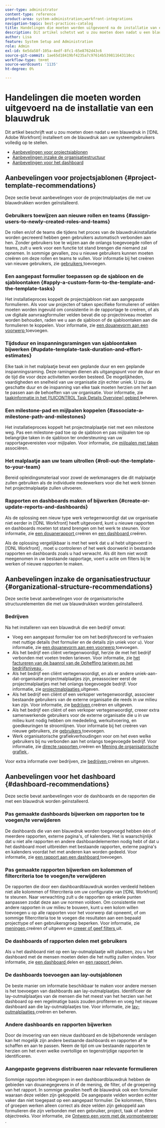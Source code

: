 ```yaml
---
user-type: administrator
content-type: reference
product-area: system-administration;workfront-integrations
navigation-topic: best-practices-catalog
title: Handelingen die moeten worden uitgevoerd na de installatie van een blauwdruk
description: Dit artikel schetst wat u zou moeten doen nadat u een blauwdruk in  [!DNL Adobe Workfront]  installeert om de blauwdruk aan uw systeemgebruikers volledig op te stellen.
author: Lisa
feature: System Setup and Administration
role: Admin
exl-id: 6e5da58f-105a-4edf-8fc1-65e8762d43c6
source-git-commit: 1ae65d18419bf4235a7c97614b539811643110cc
workflow-type: tm+mt
source-wordcount: '1135'
ht-degree: 0%

---
```


# Handelingen die moeten worden uitgevoerd na de installatie van een blauwdruk

Dit artikel beschrijft wat u zou moeten doen nadat u een blauwdruk in [!DNL Adobe Workfront] installeert om de blauwdruk aan uw systeemgebruikers volledig op te stellen.

* [Aanbevelingen voor projectsjablonen](#project-template-recommendations)
* [Aanbevelingen inzake de organisatiestructuur](#organizational-structure-recommendations)
* [Aanbevelingen voor het dashboard](#dashboard-recommendations)

## Aanbevelingen voor projectsjablonen {#project-template-recommendations}

Deze sectie bevat aanbevelingen voor de projectmalplaatjes die met uw blauwdrukken worden geïnstalleerd.

### Gebruikers toewijzen aan nieuwe rollen en teams {#assign-users-to-newly-created-roles-and-teams}

De rollen en/of de teams die tijdens het proces van de blauwdrukinstallatie worden gecreeerd hebben geen gebruikers automatisch verbonden aan hen. Zonder gebruikers toe te wijzen aan de onlangs toegevoegde rollen of teams, zult u werk voor een functie tot stand brengen die niemand zal opnemen. In sommige gevallen, zou u nieuwe gebruikers kunnen moeten creëren om deze rollen en teams te vullen. Voor informatie bij het creëren van nieuwe gebruikers, zie [ gebruikers ](../../administration-and-setup/add-users/create-and-manage-users/add-users.md) toevoegen.

### Een aangepast formulier toepassen op de sjabloon en de sjabloontaken {#apply-a-custom-form-to-the-template-and-the-template-tasks}

Het installatieproces koppelt de projectsjabloon niet aan aangepaste formulieren. Als voor uw projecten of taken specifieke formulieren of velden moeten worden ingevuld om consistentie in de rapportage te creëren, of als uw digitale aanvraagformulier velden bevat die op projectniveau moeten worden behouden, raden we u aan de sjabloon of de sjabloontaken aan die formulieren te koppelen. Voor informatie, zie [ een douanevorm aan een voorwerp ](../../workfront-basics/work-with-custom-forms/add-a-custom-form-to-an-object.md) toevoegen.

### Tijdsduur en inspanningsramingen van sjabloontaken bijwerken {#update-template-task-duration-and-effort-estimates}

Elke taak in het malplaatje bevat een geplande duur en een geplande inspanningsraming. Deze ramingen dienen als uitgangspunt voor de duur en de tijd die voor deze activiteiten worden besteed. De mogelijkheden, vaardigheden en snelheid van uw organisatie zijn echter uniek. U zou de geschatte duur en de inspanning van elke taak moeten herzien om het aan te passen aan de behoeften van uw organisatie. Voor informatie, zie [ taakinformatie in het [!UICONTROL Task Details Overview] gebied ](../../manage-work/tasks/manage-tasks/task-information-in-overview.md) beheren.

### Een milestone-pad en mijlpalen koppelen {#associate-a-milestone-path-and-milestones}

Het installatieproces koppelt het projectmalplaatje niet met een milestone weg. Pas een milestone-pad toe op de sjabloon en pas mijlpalen toe op belangrijke taken in de sjabloon ter ondersteuning van uw rapportagevereisten voor mijlpalen. Voor informatie, zie [ mijlpalen met taken ](../../manage-work/tasks/manage-tasks/associate-milestones-with-tasks.md) associëren.

### Het malplaatje aan uw team uitrollen {#roll-out-the-template-to-your-team}

Bereid opleidingsmateriaal voor zowel de werkmanagers die dit malplaatje zullen gebruiken als de individuele medewerkers voor die het werk binnen het projectmalplaatje zullen uitvoeren.

### Rapporten en dashboards maken of bijwerken {#create-or-update-reports-and-dashboards}

Als de oplossing een nieuw type werk vertegenwoordigt dat uw organisatie niet eerder in [!DNL Workfront] heeft uitgevoerd, kunt u nieuwe rapporten en dashboards moeten tot stand brengen om het werk te steunen. Voor informatie, zie [ een douanerapport ](../../reports-and-dashboards/reports/creating-and-managing-reports/create-custom-report.md) creëren en [ een dashboard ](../../reports-and-dashboards/dashboards/creating-and-managing-dashboards/create-dashboard.md) creëren.

Als de oplossing vergelijkbaar is met het werk dat u al hebt uitgevoerd in [!DNL Workfront] , moet u controleren of het werk doorwerkt in bestaande rapporten en dashboards zoals u had verwacht. Als dit item niet wordt meegenomen in uw bestaande rapportage, voert u actie om filters bij te werken of nieuwe rapporten te maken.

## Aanbevelingen inzake de organisatiestructuur {#organizational-structure-recommendations}

Deze sectie bevat aanbevelingen voor de organisatorische structuurelementen die met uw blauwdrukken worden geïnstalleerd.

### Bedrijven

Na het installeren van een blauwdruk die een bedrijf omvat:

* Voeg een aangepast formulier toe om het bedrijfsrecord te verfraaien met nuttige details (het formulier en de details zijn uniek voor u). Voor informatie, zie [ een douanevorm aan een voorwerp ](../../workfront-basics/work-with-custom-forms/add-a-custom-form-to-an-object.md) toevoegen.
* Als het bedrijf een cliënt vertegenwoordigt, herzie de met het bedrijf verbonden met voeten treden tarieven. Voor informatie, zie [ het factureren van de baanrol van de Opheffing tarieven op het bedrijfsniveau ](../../administration-and-setup/set-up-workfront/organizational-setup/override-job-role-billing-rates-company-level.md).
* Als het bedrijf een cliënt vertegenwoordigt, en als er andere uniek-aan-dat-organisatie projectmalplaatjes zijn, preassocieer eerst de projectmalplaatjes met het onlangs toegevoegde bedrijf. Voor informatie, zie [ projectmalplaatjes ](../../manage-work/projects/create-and-manage-templates/edit-templates.md) uitgeven.
* Als het bedrijf een cliënt of een verkoper vertegenwoordigt, associeer bestaande gebruikers van de externe organisatie die reeds in uw milieu kan zijn. Voor informatie, zie [ bedrijven ](../../administration-and-setup/set-up-workfront/organizational-setup/create-and-edit-companies.md) creëren en uitgeven.
* Als het bedrijf een cliënt of een verkoper vertegenwoordigt, creeer extra samenwerkende gebruikers voor de externe organisatie die u in uw milieu kunt nodig hebben om mededeling, werkuitvoering, en goedkeuringen te stroomlijnen. Voor informatie bij het creëren van nieuwe gebruikers, zie [ gebruikers ](../../administration-and-setup/add-users/create-and-manage-users/add-users.md) toevoegen.
* Werk organisatorische grafiekverhoudingen voor om het even welke gebruikers bij nu verbonden aan het onlangs toegevoegde bedrijf. Voor informatie, zie [ directe rapporten ](../../administration-and-setup/add-users/create-and-manage-users/create-direct-reports.md) creëren en [ Mening de organisatorische grafiek ](../../people-teams-and-groups/work-directly-with-others/view-the-org-chart.md).

Voor extra informatie over bedrijven, zie [ bedrijven ](../../administration-and-setup/set-up-workfront/organizational-setup/create-and-edit-companies.md) creëren en uitgeven.

## Aanbevelingen voor het dashboard {#dashboard-recommendations}

Deze sectie bevat aanbevelingen voor de dashboards en de rapporten die met een blauwdruk worden geïnstalleerd.

### Pas gemaakte dashboards bijwerken om rapporten toe te voegen/te verwijderen

De dashboards die van een blauwdruk worden toegevoegd hebben één of meerdere rapporten, externe pagina&#39;s, of kalenders. Het is waarschijnlijk dat u niet alle rapporten en andere dashboardelementen nodig hebt of dat u het dashboard moet uitbreiden met bestaande rapporten, externe pagina&#39;s en kalenders voordat het met anderen kan worden gedeeld. Voor informatie, zie [ een rapport aan een dashboard ](/help/quicksilver/reports-and-dashboards/dashboards/creating-and-managing-dashboards/add-report-dashboard.md) toevoegen.

### Pas gemaakte rapporten bijwerken om kolommen of filtercriteria toe te voegen/te verwijderen

De rapporten die door een dashboardblauwdruk worden verdeeld hebben niet alle kolommen of filtercriteria om uw configuratie van [!DNL Workfront] te steunen. Naar verwachting zult u de rapporten op enkele punten aanpassen zodat deze aan uw normen voldoen. Om consistentie met andere rapporten in uw milieu te bouwen, kunt u een kolom willen toevoegen u op alle rapporten voor het voorwerp dat opneemt, of om sommige filtercriteria toe te voegen die resultaten aan een bepaald projecttype of een gebruikersgroep beperken. Voor informatie, zie [ meningen ](/help/quicksilver/reports-and-dashboards/reports/reporting-elements/create-edit-views.md) creëren of uitgeven en [ creeer of geef filters ](/help/quicksilver/reports-and-dashboards/reports/reporting-elements/create-filters.md) uit.

### De dashboards of rapporten delen met gebruikers

Als u het dashboard niet op een lay-outmalplaatje wilt plaatsen, zou u het dashboard met de mensen moeten delen die het nuttig zullen vinden. Voor informatie, zie [ een dashboard ](/help/quicksilver/reports-and-dashboards/dashboards/creating-and-managing-dashboards/share-dashboard.md) delen en [ een rapport ](/help/quicksilver/reports-and-dashboards/reports/creating-and-managing-reports/share-report.md) delen.

### De dashboards toevoegen aan lay-outsjablonen

De beste manier om informatie beschikbaar te maken voor andere mensen is het toevoegen van dashboards aan lay-outmalplaatjes. Identificeer de lay-outmalplaatjes van de mensen die het meest van het herzien van het dashboard op een regelmatige basis zouden profiteren en voeg het nieuwe dashboard aan die lay-outmalplaatjes toe. Voor informatie, zie [ lay-outmalplaatjes ](/help/quicksilver/administration-and-setup/customize-workfront/use-layout-templates/create-and-manage-layout-templates.md) creëren en beheren.

### Andere dashboards en rapporten bijwerken

Door de invoering van een nieuw dashboard en de bijbehorende verslagen kan het mogelijk zijn andere bestaande dashboards en rapporten af te schaffen en aan te passen. Neem de tijd om uw bestaande rapporten te herzien om het even welke overtollige en tegenstrijdige rapporten te identificeren.

### Aangepaste gegevens distribueren naar relevante formulieren

Sommige rapporten inbegrepen in een dashboardblauwdruk hebben de gebieden van douanegegevens in of de mening, de filter, of de groepering van het rapport. In sommige gevallen heeft de blauwdruk ook een formulier waaraan deze velden zijn gekoppeld. De aangepaste velden worden echter vaker dan niet toegepast op een aangepast formulier. De kolommen, filters of groepen werken alleen correct als deze velden zijn gekoppeld aan formulieren die zijn verbonden met een gebruiker, project, taak of andere objectreeks. Voor informatie, zie [ Ontwerp een vorm met de vormontwerper ](/help/quicksilver/administration-and-setup/customize-workfront/create-manage-custom-forms/form-designer/design-a-form/design-a-form.md).
